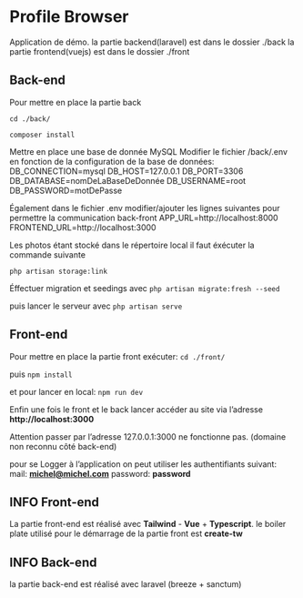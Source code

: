 # Profile Browser

Application de démo.
la partie backend(laravel) est dans le dossier ./back
la partie frontend(vuejs) est dans le dossier ./front
## Back-end
Pour mettre en place la partie back

`cd ./back/`

`composer install`

Mettre en place une base de donnée MySQL
Modifier le fichier /back/.env en fonction de la configuration de la base de données:
DB_CONNECTION=mysql
DB_HOST=127.0.0.1
DB_PORT=3306
DB_DATABASE=nomDeLaBaseDeDonnée
DB_USERNAME=root
DB_PASSWORD=motDePasse

Également dans le fichier .env modifier/ajouter les lignes suivantes pour permettre la communication back-front
APP_URL=http://localhost:8000
FRONTEND_URL=http://localhost:3000

Les photos étant stocké dans le répertoire local il faut éxécuter la commande suivante

`php artisan storage:link`

Éffectuer migration et seedings avec 
`php artisan migrate:fresh --seed`

puis lancer le serveur avec
`php artisan serve`


## Front-end

Pour mettre en place la partie front exécuter:
`cd ./front/`

puis
`npm install`

et pour lancer en local:
`npm run dev`

Enfin une fois le front et le back lancer accéder au site via l’adresse **http://localhost:3000**

Attention passer par l’adresse 127.0.0.1:3000 ne fonctionne pas. (domaine non reconnu côté back-end)

pour se Logger à l’application on peut utiliser les authentifiants suivant:
mail: **michel@michel.com**
password: **password**

## INFO Front-end
La partie front-end est réalisé avec **Tailwind** - **Vue** + **Typescript**.
le boiler plate utilisé pour le démarrage de la partie front est **create-tw**
## INFO Back-end
la partie back-end est réalisé avec laravel (breeze + sanctum)